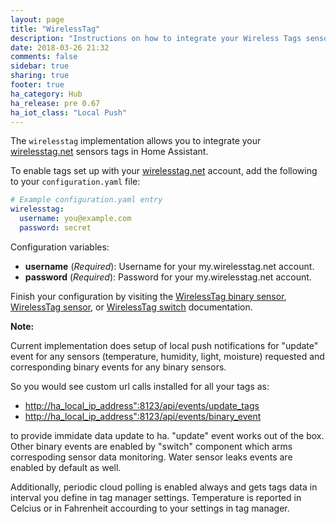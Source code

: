 ```yaml
---
layout: page
title: "WirelessTag"
description: "Instructions on how to integrate your Wireless Tags sensors within Home Assistant."
date: 2018-03-26 21:32
comments: false
sidebar: true
sharing: true
footer: true
ha_category: Hub
ha_release: pre 0.67
ha_iot_class: "Local Push"
---
```


The `wirelesstag` implementation allows you to integrate your [wirelesstag.net](http://wirelesstag.net) sensors tags in Home Assistant.

To enable tags set up with your [wirelesstag.net](http://wirelesstag.net) account, add the following to your `configuration.yaml` file:

```yaml
# Example configuration.yaml entry
wirelesstag:
  username: you@example.com
  password: secret
```

Configuration variables:

- **username** (*Required*): Username for your my.wirelesstag.net account.
- **password** (*Required*): Password for your my.wirelesstag.net account.

Finish your configuration by visiting the [WirelessTag binary sensor](/components/binary_sensor.wirelesstag/), [WirelessTag sensor](/components/sensor.wirelesstag/), or [WirelessTag switch](/components/switch.wirelesstag/) documentation.

**Note:**

Current implementation does setup of local push notifications for "update" event for any sensors (temperature, humidity, light, moisture) requested and corresponding binary events for any binary sensors.

So you would see custom url calls installed for all your tags as:

- <http://ha_local_ip_address":8123/api/events/update_tags>
- <http://ha_local_ip_address":8123/api/events/binary_event>

 to provide immidate data update to ha.
 "update" event works out of the box. Other binary events are enabled by "switch" component which arms correspoding sensor data monitoring.
Water sensor leaks events are enabled by default as well.

Additionally, periodic cloud polling is enabled always and gets tags data in interval you define in tag manager settings.
Temperature is reported in Celcius or in Fahrenheit accourding to your settings in tag manager.
